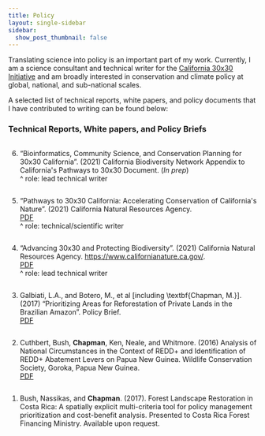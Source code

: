 ```yaml
---
title: Policy
layout: single-sidebar
sidebar: 
  show_post_thumbnail: false
---
```


<style>
ol  { display: flex; flex-direction: column-reverse; }
</style>

Translating science into policy is an important part of my work. Currently, I am a science consultant and technical writer for the [California 30x30 Initiative](https://www.californianature.ca.gov/) and am broadly interested in conservation and climate policy at global, national, and sub-national scales. 

A selected list of technical reports, white papers, and policy documents that I have contributed to writing can be found below:

### Technical Reports, White papers, and Policy Briefs

1. Bush, Nassikas, and __Chapman__. (2017). Forest Landscape Restoration in Costa Rica: A spatially explicit multi-criteria tool for policy management prioritization and cost-benefit analysis. Presented to Costa Rica Forest Financing Ministry. Available upon request.

2. Cuthbert, Bush, __Chapman__, Ken, Neale, and Whitmore. (2016) Analysis of National Circumstances in the Context of REDD+ and Identification of REDD+ Abatement Levers on Papua New Guinea. Wildlife Conservation Society, Goroka, Papua New Guinea.  <br />
[PDF](https://www.researchgate.net/publication/309491386_Analysis_of_National_Circumstances_in_the_Context_of_REDD_and_Identification_of_REDD_Abatement_Levers_in_Papua_New_Guinea)

3. Galbiati, L.A., and Botero, M., et al [including \textbf{Chapman, M.}]. (2017) “Prioritizing Areas for Reforestation of Private Lands in the Brazilian Amazon”. Policy Brief. <br /> [PDF](http://ipam.org.br/wp-content/uploads/2017/08/Prioritizing-Areas-for-Reforestation-of-Private-Lands-eng-web.pdf)

4. “Advancing 30x30 and Protecting Biodiversity”. (2021) California Natural Resources Agency. https://www.californianature.ca.gov/. <br />
[PDF](https://ago-item-storage.s3.us-east-1.amazonaws.com/5290937bdf404250ab4100d3e9c47b80/Biodiversity_Advisory_Panel_Summary_Final_508.pdf?X-Amz-Security-Token=IQoJb3JpZ2luX2VjEBAaCXVzLWVhc3QtMSJGMEQCIB7VNiEdpvmX2nFbaTX1tzmyA5Uvf5iGXvk%2BmCWtjhNfAiBy4qltT06J8I6bEW4BJt%2FP42qZMzpaBCwVHC15qNKo6Sr6Awh5EAAaDDYwNDc1ODEwMjY2NSIMq%2BwhBIsURyQiaysDKtcDLIPb2lXg%2BEcyWEuuzjBgnSlZP0EiiKTP%2FrVF0d%2F5qPcy069%2BMWlk8E4EpcNdZ%2Bv6PEevdOUNhWLIlGsnWmxpztMmaLaxhepWrFHn4sJhtM14OKx%2BAUPs7DQFfoYDE7UKzSYa%2FkGwRAP3ITU2In9SzhlhXaqgDi0WGNNcoTsSh2Q3%2FSpLHNUd7dEOaU9jxf3%2BTN6w%2FByLDRLjmBrmc%2B4m76YEhWMfaw4aqNY%2B5c4%2BS8BwdLgjv3ezHuWTsdc1erCVqKz%2FmnS6FP8XmRndpKbtVgsPhVk0jC1c8K1QhpTQ%2FpIGEEpzE%2FdKGhM7BbHEfdqz8HRtC0%2FIUI6pexnYGlC7qE3pPd%2FhF%2B6AUdfd0WDzqNL%2FeaCSo7Bc5BMpPNoLmsWAndK5dRNccacQB5G%2BBCS8Hi4IuwWfNPXcSrUaTPOSuK24k787lJ5VQF7z9tHl306VZLass1OL3mo3xpnj%2BqG4B5lL7J5yxaogFpa3Sm7rMnMOh6WngGjizKd0u0Mb44NoZhuXiEtLjbnxgG8sAaYprKraQy4BI7mVB%2FOBnf6LcexRXl%2F8oAQcH7Je8gGQNsr0QFUJtuGHy90Tk3SFMLKXMq6dZme6GO%2BE%2Fo9kEjJX9Hc4vfnP6%2BSsMM2TjpEGOqYBsSl5iazhj70cdxWXZJ7Ug2g6s%2FeDPiAu7L2WJU5A91MHhelhd4aqAMmJR5QFVfnfRDRmgffXLLgVj3RPW9wxZOx7rGCNZ7YNRssVSaYoOeWc5JrA654sKsiwbSVHJq9Oz1fuqY7VjswsYqKRqRgcgd6RJgUmOF88GOwFe5wXD5yJjXGoc255VduxPe0d4TzC6dp6ASb9Bp593LkHfXwwksdLkqm1Aw%3D%3D&X-Amz-Algorithm=AWS4-HMAC-SHA256&X-Amz-Date=20220305T165751Z&X-Amz-SignedHeaders=host&X-Amz-Expires=300&X-Amz-Credential=ASIAYZTTEKKEWRNIOIWJ%2F20220305%2Fus-east-1%2Fs3%2Faws4_request&X-Amz-Signature=a480d46cecb96a544244482108db32816797ac03d8d69b775af0cece3872d328) <br />
^ role: lead technical writer

5. “Pathways to 30x30 California: Accelerating Conservation of California's Nature”. (2021) California Natural Resources Agency. <br />
[PDF](https://ago-item-storage.s3.us-east-1.amazonaws.com/6c91c7bed8e24ec09736d057b93b2cd3/Draft_Pathways_to_30x30_508_121521.pdf?X-Amz-Security-Token=IQoJb3JpZ2luX2VjEBEaCXVzLWVhc3QtMSJHMEUCIC6crNMRX2NJG87U%2Fzj3scjoZ5EXDXfTrxoUWEGCVvmgAiEA2pVFQIVLUJ8KDGPx1QiIuUFIcgMFIJDU%2F%2B1AtYVLcYMq%2BgMIeRAAGgw2MDQ3NTgxMDI2NjUiDEQ%2Bt1KFCZuKey3vMyrXAwz75s7ygpSxqOshXN733P9ykYEsk3%2FeliAvVXOIloV2IiWp84LVXfMJBZ8n55iEL7r%2Fry0ji4sc6LGqZhHxx1z3bKJkOG8vmOZNovxiQdxXKbQB8ibkz6Ztm96nWKJ%2FlqEtH0Nqy0RjQpMHcdM37jXwGd26vhdHb0i8elXHYMkvzbgELvkGyCSFp04MqQ%2BIVr3%2F0jqLfIdCcKoMo0t2DF9xtdtGXaPt0pfEZUGdnCr0cWwrsJX2xef8LR%2BASY57Mvio5jN2K8hYFGkvgfwksIwm2onajHrpnCChBHxrCCD34jvqu6MQxaWq5DbEOzWateLEAIIe81%2Faf%2F42almdowoAKpeG9LlPr9Rn18oxbNFGWTv%2BkeK5xVPA8Hap6iqWi4qO2j84ocBfrlOGpxuwOp7Y0yY8mcXdLvYh1UGk1qr%2Fwny25HBeeLqECPasM1iGXTA3k6iias34UV0nEupwqizIQwtEsLt24%2Bqwr03Ay1GkyLFVLk%2BidKSCp6YVSq77BUjqzT0K72sOfTzxOUpVAJMR66TbFHhBmDm%2FBialAyBCGHryfQgEuMyUVE0hRxQrp5VKKe%2FgZAWzs%2Bcoca9v%2FW5z1QQKGHVLVABxoDfuaRr6rGRIlSV%2BsjC8lI6RBjqlASf74AHt2L18jqVKnDOgBpK1oWDrbT%2B1VDg4Nz1uu5CGnH%2BtY3Az2LgwluHsUuB1MWz%2F9GWvr%2BlohNqS3rOR%2BurpmMbDaQ6dZFuHThqACwoynm0e0cyGspjI8nLAsPlw0I8EuUjbNOUxD7LGADQj8QPwPxfhzkvkXudBF0YaQpc2k8B68UMC7q68SdoLhiGh45p5WF6AP1ZAde46I3uNqLWLQ6I2lw%3D%3D&X-Amz-Algorithm=AWS4-HMAC-SHA256&X-Amz-Date=20220305T165707Z&X-Amz-SignedHeaders=host&X-Amz-Expires=300&X-Amz-Credential=ASIAYZTTEKKEQPF27IGM%2F20220305%2Fus-east-1%2Fs3%2Faws4_request&X-Amz-Signature=b03ef558ebc9afcd8fb1d806f3ff49ff06ff5bdc0515415a259f232b74e81bf3) <br />
^ role: technical/scientific writer

6. “Bioinformatics, Community Science, and Conservation Planning for 30x30 California”. (2021) California Biodiversity Network Appendix to California's Pathways to 30x30 Document. (_In prep_) <br /> 
^ role: lead technical writer

